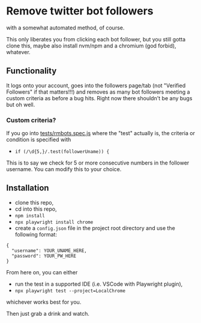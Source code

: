 # Remove twitter bot followers

with a somewhat automated method, of course.

This only liberates you from clicking each bot follower, but you still gotta clone this, maybe also install nvm/npm and a chromium (god forbid), whatever.

## Functionality

It logs onto your account, goes into the followers page/tab (not "Verified Followers" if that matters!!!) and removes as many bot followers meeting a custom criteria as before a bug hits. Right now there shouldn't be any bugs but oh well.

### Custom criteria?

If you go into [tests/rmbots.spec.js](tests/rmbots.spec.js) where the "test" actually is, the criteria or condition is specified with
- `if (/\d{5,}/.test(followerUname)) {`

This is to say we check for 5 or more consecutive numbers in the follower username. You can modify this to your choice.

## Installation

- clone this repo,
- cd into this repo,
- `npm install`
- `npx playwright install chrome`
- create a `config.json` file in the project root directory and use the following format:

```
{
  "username": YOUR_UNAME_HERE,
  "password": YOUR_PW_HERE
}
```

From here on, you can either
- run the test in a supported IDE (i.e. VSCode with Playwright plugin),
- `npx playwright test --project=LocalChrome`

whichever works best for you.

Then just grab a drink and watch.
